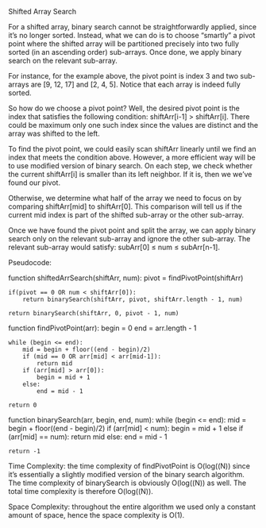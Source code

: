 Shifted Array Search

For a shifted array, binary search cannot be straightforwardly applied, since it’s no longer sorted. Instead, what we can do is to choose “smartly” a pivot point where the shifted array will be partitioned precisely into two fully sorted (in an ascending order) sub-arrays. Once done, we apply binary search on the relevant sub-array.

For instance, for the example above, the pivot point is index 3 and two sub-arrays are [9, 12, 17] and [2, 4, 5]. Notice that each array is indeed fully sorted.

So how do we choose a pivot point? Well, the desired pivot point is the index that satisfies the following condition: shiftArr[i-1] > shiftArr[i]. There could be maximum only one such index since the values are distinct and the array was shifted to the left.

To find the pivot point, we could easily scan shiftArr linearly until we find an index that meets the condition above. However, a more efficient way will be to use modified version of binary search. On each step, we check whether the current shiftArr[i] is smaller than its left neighbor. If it is, then we we’ve found our pivot.

Otherwise, we determine what half of the array we need to focus on by comparing shiftArr[mid] to shiftArr[0]. This comparison will tell us if the current mid index is part of the shifted sub-array or the other sub-array.

Once we have found the pivot point and split the array, we can apply binary search only on the relevant sub-array and ignore the other sub-array. The relevant sub-array would satisfy: subArr[0] ≤ num ≤ subArr[n-1].

Pseudocode:

function shiftedArrSearch(shiftArr, num):
    pivot = findPivotPoint(shiftArr)

    if(pivot == 0 OR num < shiftArr[0]):
        return binarySearch(shiftArr, pivot, shiftArr.length - 1, num)
    
    return binarySearch(shiftArr, 0, pivot - 1, num)


function findPivotPoint(arr):
    begin = 0
    end = arr.length - 1

    while (begin <= end):
        mid = begin + floor((end - begin)/2)
        if (mid == 0 OR arr[mid] < arr[mid-1]):
            return mid
        if (arr[mid] > arr[0]):
            begin = mid + 1
        else:
            end = mid - 1

    return 0


function binarySearch(arr, begin, end, num):
    while (begin <= end):
        mid = begin + floor((end - begin)/2)
        if (arr[mid] < num):
            begin = mid + 1
        else if (arr[mid] == num):
            return mid
        else:
            end = mid - 1

    return -1
Time Complexity: the time complexity of findPivotPoint is O(log((N)) since it’s essentially a slightly modified version of the binary search algorithm. The time complexity of binarySearch is obviously O(log((N)) as well. The total time complexity is therefore O(log((N)).

Space Complexity: throughout the entire algorithm we used only a constant amount of space, hence the space complexity is O(1).